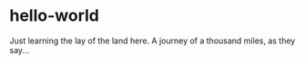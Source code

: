 # hello-world
Just learning the lay of the land here.
A journey of a thousand miles, as they say...
